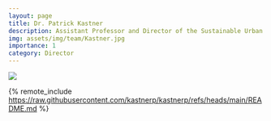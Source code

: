 ```yaml
---
layout: page
title: Dr. Patrick Kastner
description: Assistant Professor and Director of the Sustainable Urban Systems Lab at Georgia Tech.
img: assets/img/team/Kastner.jpg
importance: 1
category: Director
---
```


<div class="profile float-right"> 
<img src="/assets/img/team/Kastner.jpg" class="img-fluid z-depth-1 rounded"/>
</div>


{% remote_include https://raw.githubusercontent.com/kastnerp/kastnerp/refs/heads/main/README.md %}